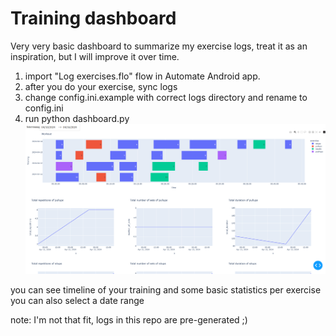 # Training dashboard

Very very basic dashboard to summarize my exercise logs, treat it as an inspiration, but I will improve it over time.

1. import "Log exercises.flo" flow in Automate Android app.
2. after you do your exercise, sync logs
3. change config.ini.example with correct logs directory and rename to config.ini
3. run python dashboard.py
![demo](image.png)

you can see timeline of your training and some basic statistics per exercise
you can also select a date range

note: I'm not that fit, logs in this repo are pre-generated ;)